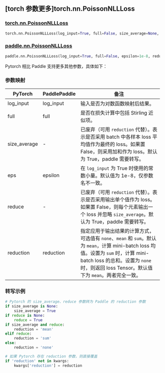 ## [torch 参数更多]torch.nn.PoissonNLLLoss

### [torch.nn.PoissonNLLLoss](https://pytorch.org/docs/stable/generated/torch.nn.PoissonNLLLoss)

```python
torch.nn.PoissonNLLLoss(log_input=True, full=False, size_average=None, eps=1e-08, reduce=None, reduction='mean')
```

### [paddle.nn.PoissonNLLLoss](https://www.paddlepaddle.org.cn/documentation/docs/zh/develop/api/paddle/nn/PoissonNLLLoss_cn.html)

```python
paddle.nn.PoissonNLLLoss(log_input=True, full=False, epsilon=1e-8, reduction='mean', name=None)
```

Pytorch 相比 Paddle 支持更多其他参数，具体如下：

### 参数映射

| PyTorch            | PaddlePaddle       | 备注                                                                               |
| ------------------ | ------------------ | ---------------------------------------------------------------------------------- |
| log_input          | log_input          | 输入是否为对数函数映射后结果。                                                       |
| full               | full               | 是否在损失计算中包括 Stirling 近似项。                                               |
| size_average       | -                  | 已废弃（可用 `reduction` 代替）。表示是否采用 batch 中各样本 loss 平均值作为最终的 loss。如果置 False，则采用加和作为 loss。默认为 True，paddle 需要转写。    |
| eps                | epsilon                | 在 `log_input` 为 True 时使用的常数小量。默认值为 1e-8，仅参数名不一致。                            |
| reduce             | -                  | 已废弃（可用 `reduction` 代替）。表示是否采用输出单个值作为 loss。如果置 False，则每个元素输出一个 loss 并忽略 `size_average`。默认为 True，paddle 需要转写。 |
| reduction          | reduction          | 指定应用于输出结果的计算方式，可选值有 `none`、`mean` 和 `sum`。默认为 `mean`，计算 mini-batch loss 均值。设置为 `sum` 时，计算 mini-batch loss 的总和。设置为 `none` 时，则返回 loss Tensor。默认值下为 `mean`。两者完全一致。   |

### 转写示例

```python
# Pytorch 的 size_average、reduce 参数转为 Paddle 的 reduction 参数
if size_average is None:
    size_average = True
if reduce is None:
    reduce = True
if size_average and reduce:
    reduction = 'mean'
elif reduce:
    reduction = 'sum'
else:
    reduction = 'none'

# 如果 Pytorch 存在 reduction 参数，则直接覆盖
if 'reduction' not in kwargs:
    kwargs['reduction'] = reduction
```
